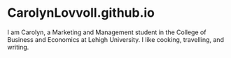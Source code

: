 # CarolynLovvoll.github.io

I am Carolyn, a Marketing and Management student in the College of Business and Economics at Lehigh University. I like cooking, travelling, and writing. 
